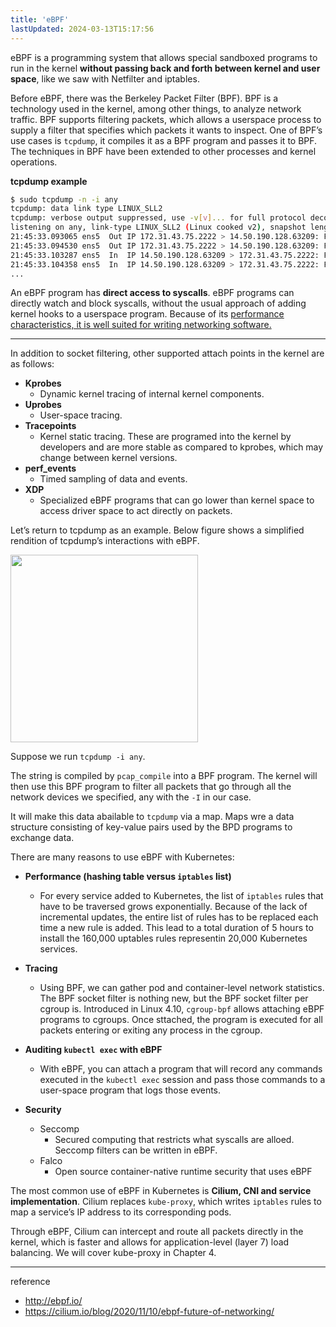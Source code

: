 ```yaml
---
title: 'eBPF'
lastUpdated: 2024-03-13T15:17:56
---
```


eBPF is a programming system that allows special sandboxed programs to run in the kernel **without passing back and forth between kernel and user space**, like we saw with Netfilter and iptables.

Before eBPF, there was the Berkeley Packet Filter (BPF). BPF is a technology used in the kernel, among other things, to analyze network traffic. BPF supports filtering packets, which allows a userspace process to supply a filter that specifies which packets it wants to inspect. One of BPF’s use cases is `tcpdump`, it compiles it as a BPF program and passes it to BPF. The techniques in BPF have been extended to other processes and kernel operations.

**tcpdump example**
```bash
$ sudo tcpdump -n -i any
tcpdump: data link type LINUX_SLL2
tcpdump: verbose output suppressed, use -v[v]... for full protocol decode
listening on any, link-type LINUX_SLL2 (Linux cooked v2), snapshot length 262144 bytes
21:45:33.093065 ens5  Out IP 172.31.43.75.2222 > 14.50.190.128.63209: Flags [P.], seq 2457618334:2457618410, ack 3398066884, win 463, options [nop,nop,TS val 1101586736 ecr 1365458938], length 76
21:45:33.094530 ens5  Out IP 172.31.43.75.2222 > 14.50.190.128.63209: Flags [P.], seq 76:280, ack 1, win 463, options [nop,nop,TS val 1101586738 ecr 1365458938], length 204
21:45:33.103287 ens5  In  IP 14.50.190.128.63209 > 172.31.43.75.2222: Flags [.], ack 76, win 2046, options [nop,nop,TS val 1365458993 ecr 1101586736], length 0
21:45:33.104358 ens5  In  IP 14.50.190.128.63209 > 172.31.43.75.2222: Flags [.], ack 280, win 2044, options [nop,nop,TS val 1365458994 ecr 1101586738], length 0
...
```

An eBPF program has **direct access to syscalls**. eBPF programs can directly watch and block syscalls, without the usual approach of adding kernel hooks to a userspace program. Because of its <u>performance characteristics, it is well suited for writing networking software.</u>

---

In addition to socket filtering, other supported attach points in the kernel are as follows:

- **Kprobes**
  - Dynamic kernel tracing of internal kernel components.
- **Uprobes**
  - User-space tracing.
- **Tracepoints**
  - Kernel static tracing. These are programed into the kernel by developers and are more stable as compared to kprobes, which may change between kernel versions.
- **perf_events**
  - Timed sampling of data and events.
- **XDP**
  - Specialized eBPF programs that can go lower than kernel space to access driver space to act directly on packets.

Let’s return to tcpdump as an example. Below figure shows a simplified rendition of tcpdump’s interactions with eBPF.

<img src="https://github.com/rlaisqls/TIL/assets/81006587/92391699-09cc-49da-83e5-55a85465b6ff" height="300px" />

Suppose we run `tcpdump -i any`.

The string is compiled by `pcap_compile` into a BPF program. The kernel will then use this BPF program to filter all packets that go through all the network devices we specified, any with the `-I` in our case.

It will make this data abailable to `tcpdump` via a map. Maps wre a data structure consisting of key-value pairs used by the BPD programs to exchange data.

There are many reasons to use eBPF with Kubernetes:

- **Performance (hashing table versus `iptables` list)**
  - For every service added to Kubernetes, the list of `iptables` rules that have to be traversed grows exponentially. Because of the lack of incremental updates, the entire list of rules has to be replaced each time a new rule is added. This lead to a total duration of 5 hours to install the 160,000 uptables rules representin 20,000 Kubernetes services.

- **Tracing**
  - Using BPF, we can gather pod and container-level network statistics. The BPF socket filter is nothing new, but the BPF socket filter per cgroup is. Introduced in Linux 4.10, `cgroup-bpf` allows attaching eBPF programs to cgroups. Once sttached, the program is executed for all packets entering or exiting any process in the cgroup.

- **Auditing `kubectl exec` with eBPF**
  - With eBPF, you can attach a program that will record any commands executed in the `kubectl exec` session and pass those commands to a user-space program that logs those events.

- **Security**
  - Seccomp
    - Secured computing that restricts what syscalls are alloed. Seccomp filters can be written in eBPF.
  - Falco
    - Open source container-native runtime security that uses eBPF

The most common use of eBPF in Kubernetes is **Cilium, CNI and service implementation**. Cilium replaces `kube-proxy`, which writes `iptables` rules to map a service’s IP address to its corresponding pods.

Through eBPF, Cilium can intercept and route all packets directly in the kernel, which is faster and allows for application-level (layer 7) load balancing. We will cover kube-proxy in Chapter 4.

---
reference
- http://ebpf.io/
- https://cilium.io/blog/2020/11/10/ebpf-future-of-networking/
